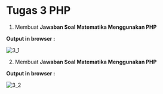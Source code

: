 # Tugas 3 PHP

1. Membuat <b>Jawaban Soal Matematika Menggunakan PHP</b>

<b>Output in browser : </b>

![3_1](https://user-images.githubusercontent.com/92837751/195011238-287b407c-16a5-4045-8099-75652a0856fc.jpg)

2. Membuat <b>Jawaban Soal Matematika Menggunakan PHP</b>

<b>Output in browser : </b>

![3_2](https://user-images.githubusercontent.com/92837751/195011240-26065bea-4dd6-401a-b94e-8528fb70cf6f.jpg)
